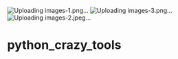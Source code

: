 ![Uploading images-1.png…]()
![Uploading images-3.png…]()
![Uploading images-2.jpeg…]()
# python_crazy_tools
